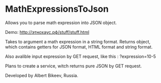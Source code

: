 MathExpressionsToJson
=====================

Allows you to parse math expression into JSON object.

Demo: http://этнохаус.рф/stuff/stuff.html

Takes to argument a math expression in a string format.
Returns object, which contains getters for JSON format, HTML format and string format.

Also avalible input expression by GET request, like this : ?expression=10-5

Plans to create a service, witch returns pure JSON by GET request.




Developed by Albert Bikeev, Russia.
